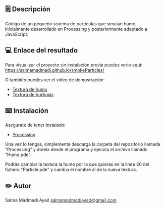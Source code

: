 ## 🗒️ Descripción 

Código de un pequeño sistema de partículas que simulan humo, inicialmente desarrollado en Processing y posteriormente adaptado a JavaScript.

## 💻 Enlace del resultado 

Para visualizar el proyecto sin instalación previa puedes verlo aquí: https://salmamadmadi.github.io/smokeParticles/

O también puedes ver el video de demostración: 
- [Textura de humo](https://youtu.be/wfNQ24Ddbn8)
- [Textura de burbujas](https://youtu.be/Ka7dZ9Pwfw0)

## ⌨️ Instalación

Asegúrate de tener instalado:

- [Processing](https://processing.org/download)

Una vez lo tengas, simplemente descarga la carpeta del repositorio llamada "Processing" y ábrela desde el programa y ejecuta el archivo llamado "Humo.pde".

Podrás cambiar la textura la humo por la que quieras en la linea 20 del fichero "Particle.pde" y cambia el nombre al de la nueva textura.

## ✏️ Autor 

Salma Madmadi Ayad
salmamadmadiayad@gmail.com
